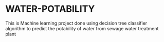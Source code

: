 # WATER-POTABILITY
This is Machine learning project done using decision tree classifier  algorithm to predict the potability of water from sewage water treatment plant
